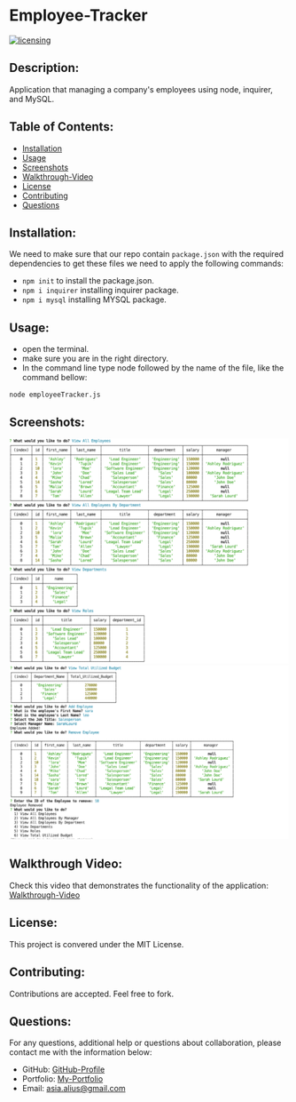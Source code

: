 # Employee-Tracker
[![licensing](https://img.shields.io/badge/license-MIT-brightgreen)](https://docs.github.com/en/github/creating-cloning-and-archiving-repositories/licensing-a-repository#searching-github-by-license-type)

## Description:
Application that managing a company's employees using node, inquirer, and MySQL.

  ## Table of Contents:
  * [Installation](#installation)
  * [Usage](#usage)
  * [Screenshots](#screenshots)
  * [Walkthrough-Video](#walkthrough-video)
  * [License](#license)
  * [Contributing](#contributing)
  * [Questions](#questions)
  
  ## Installation:
  We need to make sure that our repo contain `package.json` with the required dependencies to get these files we need to apply the following commands:
  * ``` npm init ``` to install the package.json.
  * ``` npm i inquirer ``` installing inquirer package.
  * ``` npm i mysql ``` installing MYSQL package.

  ## Usage:
  * open the terminal.
  * make sure you are in the right directory.
  * In the command line type node followed by the name of the file, like the command bellow: 

  ```
  node employeeTracker.js  
  ```
  
  ## Screenshots:
  ![ET1](./assets/images/eT1.png)
  ![ET2](./assets/images/eT2.png)

  ## Walkthrough Video:
  Check this video that demonstrates the functionality of the application:<br />
   [Walkthrough-Video](https://drive.google.com/file/d/1tR8jWAJLhdlABAPt2nMDhwHOPl48ErhS/view?usp=sharing)
  
  
  ## License:
  This project is convered under the MIT License.

  ## Contributing:
  Contributions are accepted. Feel free to fork.
 

  ## Questions:
  For any questions, additional help or questions about collaboration, please contact me with the information below:
 
  * GitHub: [GitHub-Profile](https://github.com/asia-codeing)
  * Portfolio: [My-Portfolio](https://asia-codeing.github.io/my-Portfolio/)
  * Email: asia.alius@gmail.com